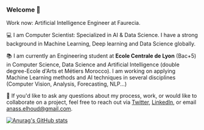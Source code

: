 ### Welcome 👋

Work now: Artificial Intelligence Engineer at Faurecia.

💻 I am Computer Scientist: Specialized in AI & Data Science. I have a strong background in Machine Learning, Deep learning and Data Science globally.

📚 I am currently an Engineering student at **Ecole Centrale de Lyon** (Bac+5) in Computer Science, Data Science and Artificial Intelligence (double degree-Ecole d'Arts et Métiers Morocco). I am working on applying Machine Learning methods and AI techniques in several disciplines (Computer Vision, Analysis, Forecasting, NLP...)

📩  If you'd like to ask any questions about my process, work, or would like to collaborate on a project, feel free to reach out via [Twitter](https://twitter.com/AnassElHoud), [LinkedIn](https://www.linkedin.com/in/anass-elhoud/), or email anass.elhoud@gmail.com.

[![Anurag's GitHub stats](https://github-readme-stats.vercel.app/api?username=anasselhoud&hide=issues&show_icons=true&theme=tokyonight)](https://github.com/anuraghazra/github-readme-stats)


<!--
**anasselhoud/anasselhoud** is a ✨ _special_ ✨ repository because its `README.md` (this file) appears on your GitHub profile.

Here are some ideas to get you started:

- 🔭 I’m currently working on ...
- 🌱 I’m currently learning ...
- 👯 I’m looking to collaborate on ...
- 🤔 I’m looking for help with ...
- 💬 Ask me about ...
- 📫 How to reach me: ...
- 😄 Pronouns: ...
- ⚡ Fun fact: ...
-->
